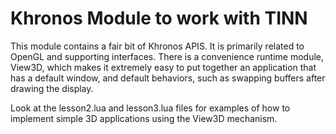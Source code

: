 Khronos Module to work with TINN
================================

This module contains a fair bit of Khronos APIS.  It is primarily related to OpenGL and supporting interfaces.  There is a convenience runtime module, View3D, which makes it extremely easy to put together an application that has a default window, and default behaviors, such as swapping buffers after drawing the display.

Look at the lesson2.lua and lesson3.lua files for examples of how to implement simple 3D applications using the View3D mechanism.
